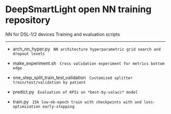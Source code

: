 # DeepSmartLight open NN training repository

NN for DSL-1/2 devices 
Training and evaluation scripts

---
- arch_nn_hyper.py
` NN architecture hyperparametric grid search and dropout levels`

- make_experiment.sh
` Cross validation experiment for metrics bottom edge`

- one_step_split_train_test_validation
` Customized splitter train/test/validation by patient`

- predict.py
` Evaluation of KPIs on *best-by-valacc* model`

- train.py
` 15k low-nb-epoch train with checkpoints with and loss-optimization early-stopping`

